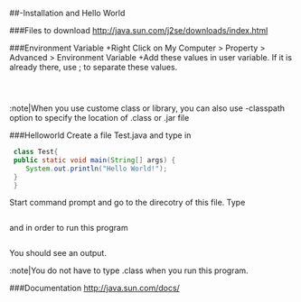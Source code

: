 
##-Installation and Hello World

###Files to download
http://java.sun.com/j2se/downloads/index.html

###Environment Variable
+Right Click on My Computer > Property > Advanced > Environment Variable
+Add these values in user variable. If it is already there, use ; to separate these values.

```java
 ```
```java
 ```
```java
 ```
:note|When you use custome class or library, you can also use -classpath option
to specify the location of .class or .jar file

###Helloworld
Create a file Test.java
and type in

```java
 class Test{
 public static void main(String[] args) {
 	System.out.println("Hello World!");
 }
 }
 ```
Start command prompt and go to the direcotry of this file.
Type
```java
 ```
and in order to run this program
```java
 ```
You should see an output.

:note|You do not have to type .class when you run this program.

###Documentation
http://java.sun.com/docs/



